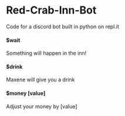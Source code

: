 # Red-Crab-Inn-Bot
Code for a discord bot built in python on repl.it

#### $wait
Something will happen in the inn!

#### $drink
Maxene will give you a drink

#### $money [value]
Adjust your money by [value]
